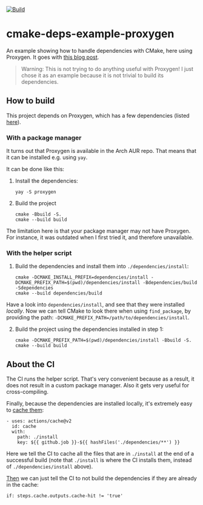 [![Build](https://github.com/acarg/cmake-deps-example-proxygen/actions/workflows/main.yml/badge.svg)](https://github.com/acarg/cmake-deps-example-proxygen/actions/workflows/main.yml)

# cmake-deps-example-proxygen
An example showing how to handle dependencies with CMake, here using Proxygen.
It goes with [this blog post](https://www.acarg.ch/posts/cmake-deps/).

> Warning: This is not trying to do anything useful with Proxygen! I just
chose it as an example because it is not trivial to build its dependencies.

## How to build

This project depends on Proxygen, which has a few dependencies (listed
[here](dependencies/)).

### With a package manager

It turns out that Proxygen is available in the Arch AUR repo.
That means that it can be installed e.g. using `yay`.

It can be done like this:

1. Install the dependencies:

    ```
    yay -S proxygen
    ```

2. Build the project

    ```
    cmake -Bbuild -S.
    cmake --build build
    ```

The limitation here is that your package manager may not have Proxygen.
For instance, it was outdated when I first tried it, and therefore
unavailable.

### With the helper script

1. Build the dependencies and install them into `./dependencies/install`:

    ```
    cmake -DCMAKE_INSTALL_PREFIX=dependencies/install -DCMAKE_PREFIX_PATH=$(pwd)/dependencies/install -Bdependencies/build -Sdependencies
    cmake --build dependencies/build
    ```

Have a look into `dependencies/install`, and see that they were installed
_locally_. Now we can tell CMake to look there when using `find_package`,
by providing the path: `-DCMAKE_PREFIX_PATH=/path/to/dependencies/install`.

2. Build the project using the dependencies installed in step 1:

    ```
    cmake -DCMAKE_PREFIX_PATH=$(pwd)/dependencies/install -Bbuild -S.
    cmake --build build
    ```

## About the CI

The CI runs the helper script. That's very convenient because as a result,
it does not result in a custom package manager. Also it gets very useful
for cross-compiling.

Finally, because the dependencies are installed locally, it's extremely
easy to [cache them](.github/workflows/main.yml#L24-L28):

```
- uses: actions/cache@v2
  id: cache
  with:
    path: ./install
    key: ${{ github.job }}-${{ hashFiles('./dependencies/**') }}
```

Here we tell the CI to cache all the files that are in `./install` at the
end of a successful build (note that `./install` is where the CI installs
them, instead of `./dependencies/install` above).

[Then](.github/workflows/main.yml#L30)
we can just tell the CI to not build the dependencies if they are
already in the cache:

```
if: steps.cache.outputs.cache-hit != 'true'
```
